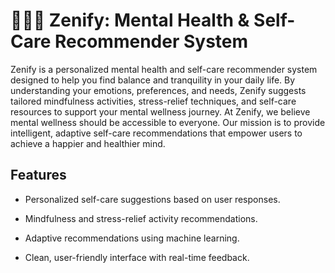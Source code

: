 # 🧘🏻‍♂ Zenify: Mental Health & Self-Care Recommender System

Zenify is a personalized mental health and self-care recommender system designed to help you find balance and tranquility in your daily life. By understanding your emotions, preferences, and needs, Zenify suggests tailored mindfulness activities, stress-relief techniques, and self-care resources to support your mental wellness journey.
At Zenify, we believe mental wellness should be accessible to everyone. Our mission is to provide intelligent, adaptive self-care recommendations that empower users to achieve a happier and healthier mind.

## Features

- Personalized self-care suggestions based on user responses.

- Mindfulness and stress-relief activity recommendations.

- Adaptive recommendations using machine learning.

- Clean, user-friendly interface with real-time feedback.


